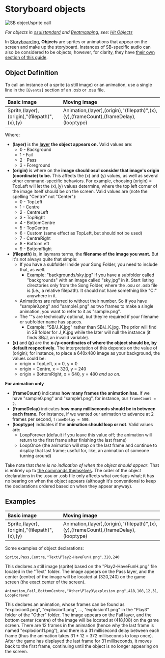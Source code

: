 # Storyboard objects

![SB object/sprite call](img/SBS_Sprite.jpg "SB object/sprite call")

*For objects in [osu!standard](/wiki/Game_mode/osu!) and [Beatmapping](/wiki/Beatmapping), see: [Hit Objects](/wiki/Hit_Objects)*

In [Storyboarding](/wiki/Storyboards), **Objects** are sprites or animations that appear on the screen and make up the storyboard. Instances of SB-specific audio can also be considered to be objects; however, for clarity, they have [their own section of this guide](/wiki/Storyboard_Scripting/Audio).

## Object Definition

To call an instance of a sprite (a still image) or an animation, use a single line in the `[Events]` section of an .osb or .osu file.

| Basic image | Moving image |
| :-- | :-- |
| Sprite,(layer),(origin),"(filepath)",(x),(y) | Animation,(layer),(origin),"(filepath)",(x),(y),(frameCount),(frameDelay),(looptype) |

Where:

- **(layer)** is the **[layer](/wiki/Storyboard_Scripting/General_Rules) the object appears on.** Valid values are:
  - 0 - Background
  - 1 - Fail
  - 2 - Pass
  - 3 - Foreground
- **(origin)** is where on the **image should osu! consider that image's origin (coordinate) to be.** This affects the (x) and (y) values, as well as several other command-specific behaviors. For example, choosing (origin) = TopLeft will let the (x),(y) values determine, where the top left corner of the image itself should be on the screen. Valid values are (note the spelling "Centre" not "Center"):
  - 0 - TopLeft
  - 1 - Centre
  - 2 - CentreLeft
  - 3 - TopRight
  - 4 - BottomCentre
  - 5 - TopCentre
  - 6 - Custom (same effect as TopLeft, but should not be used)
  - 7 - CentreRight
  - 8 - BottomLeft
  - 9 - BottomRight
- **(filepath)** is, in laymans terms, the **filename of the image you want.** But it's not always quite that simple:
  - If you have a subfolder inside your Song Folder, you need to include that, as well.
    - Example: "backgrounds/sky.jpg" if you have a subfolder called "backgrounds" with an image called "sky.jpg" in it. Start listing directories only from the Song Folder, where the .osu or .osb file is (i.e., a relative filepath). It should not have something like "C:" anywhere in it.
  - Animations are referred to without their number. So if you have "sample0.png" and "sample1.png" as two frames to make a single animation, you want to refer to it as "sample.png".
  - The ""s are technically optional, but they're required if your filename or subfolder name has spaces.
    - Example: "SB/J\_K.jpg" rather than SB/J\_K.jpg. The prior will find in SB folder for J\_K.jpg while the later will null the instance (it finds SB/J, an invalid variable).
- **(x)** and **(y)** are the **x-/y-coordinates of where the object should be, by default respectively.** The interpretation of this depends on the value of (origin); for instance, to place a 640x480 image as your background, the values could be:
  - origin = TopLeft, x = 0, y = 0
  - origin = Centre, x = 320, y = 240
  - origin = BottomRight, x = 640, y = 480
    *and so on.*

**For animation only**

- **(frameCount)** indicates **how many frames the animation has.** If we have "sample0.png" and "sample1.png", for instance, our `frameCount = 2`.
- **(frameDelay)** indicates **how many milliseconds should be in between each frame.** For instance, if we wanted our animation to advance at 2 frames per second, `frameDelay = 500`.
- **(looptype)** indicates if the **animation should loop or not**. Valid values are:
  - LoopForever (default if you leave this value off; the animation will return to the first frame after finishing the last frame)
  - LoopOnce (the animation will stop on the last frame and continue to display that last frame; useful for, like, an animation of someone turning around)

Take note that *there is no indication of when the object should appear*. That is entirely up to [the commands themselves](/wiki/Storyboard_Scripting/Commands). The order of the object declarations in the .osu or .osb file only affects what overlaps what; it has no bearing on when the object appears (although it's conventional to keep the declarations ordered based on when they appear anyway).

## Examples

| Basic image | Moving image |
| :-- | :-- |
| Sprite,(layer),(origin),"(filepath)",(x),(y) | Animation,(layer),(origin),"(filepath)",(x),(y),(frameCount),(frameDelay),(looptype) |

Some examples of object declarations:

`Sprite,Pass,Centre,"Text\Play2-HaveFunH.png",320,240`

This declares a still image (sprite) based on the "Play2-HaveFunH.png" file located in the "Text" folder. The image appears on the Pass layer, and the center (centre) of the image will be located at (320,240) on the game screen (the exact center of the screen).

`Animation,Fail,BottomCentre,"Other\Play3\explosion.png",418,108,12,31,LoopForever`

This declares an animation, whose frames can be found as "explosion0.png", "explosion1.png", ..., "explosion11.png" in the "Play3" folder of the "Other" folder. The image appears on the Fail layer, and the bottom center (centre) of the image will be located at (418,108) on the game screen. There are 12 frames in the animation (hence why the last frame is named "explosion11.png"), and there is a 31 millisecond delay between each frame (thus the animation takes 31 \* 12 = 372 milliseconds to loop once). After the game has displayed the last frame for 31 milliseconds, it moves back to the first frame, continuing until the object is no longer appearing on the screen.
